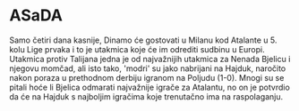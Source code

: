 # ASaDA

Samo četiri dana kasnije, Dinamo će gostovati u Milanu kod Atalante u 5. kolu Lige prvaka i to je utakmica koje će im odrediti sudbinu u Europi. Utakmica protiv Talijana jedna je od najvažnijih utakmica za Nenada Bjelicu i njegovu momčad, ali isto tako, 'modri' su jako nabrijani na Hajduk, naročito nakon poraza u prethodnom derbiju igranom na Poljudu (1-0). Mnogi su se pitali hoće li Bjelica odmarati najvažnije igrače za Atalantu, no on je potvrdio da će na Hajduk s najboljim igračima koje trenutačno ima na raspolaganju.
